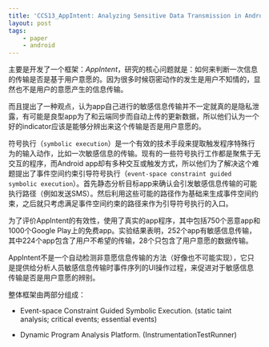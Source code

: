 ```yaml
---
title: 'CCS13_AppIntent: Analyzing Sensitive Data Transmission in Android for Privacy Leakage Detection'
layout: post
tags:
    - paper
    - android
---
```


主要是开发了一个框架：_AppIntent_，研究的核心问题就是：如何来判断一次信息的传输是否是基于用户意愿的。因为很多时候窃密动作的发生是用户不知情的，显然也不是用户的意愿产生的信息传输。

而且提出了一种观点，认为app自己进行的敏感信息传输并不一定就真的是隐私泄露，有可能是良型app为了和云端同步而自动上传的更新数据，所以他们认为一个好的indicator应该是能够分辨出来这个传输是否是用户意愿的。

符号执行（`symbolic execution`）是一个有效的技术手段来提取触发程序特殊行为的输入动作，比如一次敏感信息的传输。现有的一些符号执行工作都是聚焦于无交互的程序，而Android app却有多种交互或触发方式，所以他们为了解决这个难题提出了事件空间约束引导符号执行（`event-space constraint guided symbolic execution`）。首先静态分析目标app来确认会引发敏感信息传输的可能执行路径（例如发送SMS）。然后利用这些可能的路径作为基础来生成事件空间约束，之后就只考虑满足事件空间约束的路径来作为引导符号执行的入口。

为了评价AppIntent的有效性，使用了真实的app程序，其中包括750个恶意app和1000个Google Play上的免费app。实验结果表明，252个app有敏感信息传输，其中224个app包含了用户不希望的传输，28个只包含了用户意愿的数据传输。

AppIntent不是一个自动检测非意愿信息传输的方法（好像也不可能实现），它只是提供给分析人员敏感信息传输时事件序列的UI操作过程，来促进对于敏感信息传输是否是用户意愿的辨别。

整体框架由两部分组成：

* Event-space Constraint Guided Symbolic Execution. (static taint analysis; critical events; essential events)

* Dynamic Program Analysis Platform. (InstrumentationTestRunner)

